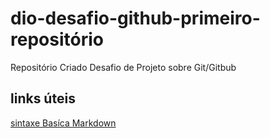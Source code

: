 # dio-desafio-github-primeiro-repositório
Repositório Criado Desafio de Projeto sobre Git/Gitbub

## links úteis
[sintaxe Basíca Markdown](https://www.markdownguide.org/basic-syntax/)


